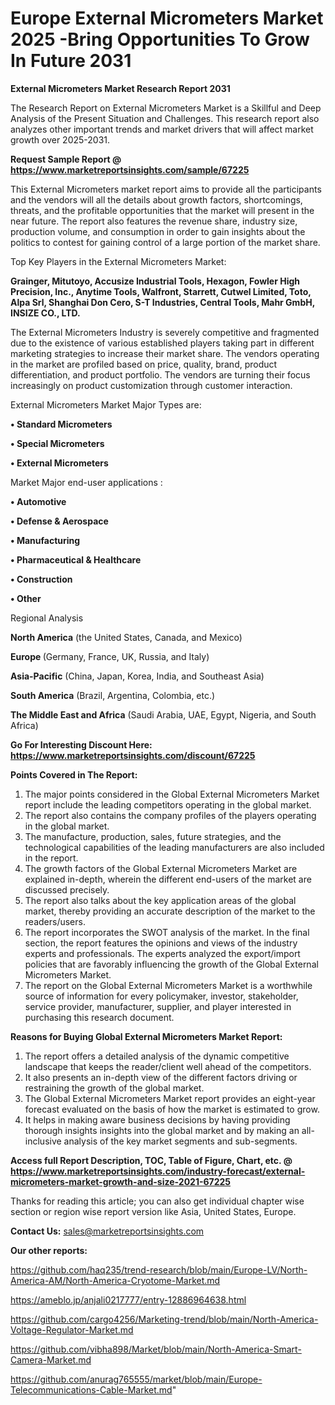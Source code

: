 # Europe External Micrometers Market 2025 -Bring Opportunities To Grow In Future 2031

<strong>External Micrometers Market Research Report 2031</strong>

The Research Report on External Micrometers Market is a Skillful and Deep Analysis of the Present Situation and Challenges. This research report also analyzes other important trends and market drivers that will affect market growth over 2025-2031.

<strong>Request Sample Report @ <a href=https://www.marketreportsinsights.com/sample/67225>https://www.marketreportsinsights.com/sample/67225</a></strong>

This External Micrometers market report aims to provide all the participants and the vendors will all the details about growth factors, shortcomings, threats, and the profitable opportunities that the market will present in the near future. The report also features the revenue share, industry size, production volume, and consumption in order to gain insights about the politics to contest for gaining control of a large portion of the market share.

Top Key Players in the External Micrometers Market:

<strong>Grainger, Mitutoyo, Accusize Industrial Tools, Hexagon, Fowler High Precision, Inc., Anytime Tools, Walfront, Starrett, Cutwel Limited, Toto, Alpa Srl, Shanghai Don Cero, S-T Industries, Central Tools, Mahr GmbH, INSIZE CO., LTD.</strong>

The External Micrometers Industry is severely competitive and fragmented due to the existence of various established players taking part in different marketing strategies to increase their market share. The vendors operating in the market are profiled based on price, quality, brand, product differentiation, and product portfolio. The vendors are turning their focus increasingly on product customization through customer interaction.

External Micrometers Market Major Types are:

<strong>• Standard Micrometers

• Special Micrometers

• External Micrometers</strong>

Market Major end-user applications :

<strong>• Automotive

• Defense & Aerospace

• Manufacturing

• Pharmaceutical & Healthcare

• Construction

• Other</strong>

Regional Analysis

</u><strong><b>North America</b></strong> (the United States, Canada, and Mexico)

<strong><b>Europe </b></strong>(Germany, France, UK, Russia, and Italy)

<strong><b>Asia-Pacific</b></strong> (China, Japan, Korea, India, and Southeast Asia)

<strong><b>South America</b></strong> (Brazil, Argentina, Colombia, etc.)

<strong><b>The Middle East and Africa</b></strong> (Saudi Arabia, UAE, Egypt, Nigeria, and South Africa)

<strong>Go For Interesting Discount Here: <a href=https://www.marketreportsinsights.com/discount/67225>https://www.marketreportsinsights.com/discount/67225</a></strong>

<strong>Points Covered in The Report:</strong>
<ol>
  <li>The major points considered in the Global External Micrometers Market report include the leading competitors operating in the global market.</li>
  <li>The report also contains the company profiles of the players operating in the global market.</li>
  <li>The manufacture, production, sales, future strategies, and the technological capabilities of the leading manufacturers are also included in the report.</li>
  <li>The growth factors of the Global External Micrometers Market are explained in-depth, wherein the different end-users of the market are discussed precisely.</li>
  <li>The report also talks about the key application areas of the global market, thereby providing an accurate description of the market to the readers/users.</li>
  <li>The report incorporates the SWOT analysis of the market. In the final section, the report features the opinions and views of the industry experts and professionals. The experts analyzed the export/import policies that are favorably influencing the growth of the Global External Micrometers Market.</li>
  <li>The report on the Global External Micrometers Market is a worthwhile source of information for every policymaker, investor, stakeholder, service provider, manufacturer, supplier, and player interested in purchasing this research document.</li>
</ol>
<strong>Reasons for Buying Global External Micrometers Market Report:</strong>

<ol>
  <li>The report offers a detailed analysis of the dynamic competitive landscape that keeps the reader/client well ahead of the competitors.</li>
  <li>It also presents an in-depth view of the different factors driving or restraining the growth of the global market.</li>
  <li>The Global External Micrometers Market report provides an eight-year forecast evaluated on the basis of how the market is estimated to grow.</li>
  <li>It helps in making aware business decisions by having providing thorough insights insights into the global market and by making an all-inclusive analysis of the key market segments and sub-segments.</li>
</ol>
<strong>Access full Report Description, TOC, Table of Figure, Chart, etc. @ <a href=https://www.marketreportsinsights.com/industry-forecast/external-micrometers-market-growth-and-size-2021-67225>https://www.marketreportsinsights.com/industry-forecast/external-micrometers-market-growth-and-size-2021-67225</a></strong>


Thanks for reading this article; you can also get individual chapter wise section or region wise report version like Asia, United States, Europe.

<strong>Contact Us:</strong>
sales@marketreportsinsights.com

<strong>Our other reports:</strong>

<a href=https://github.com/haq235/trend-research/blob/main/Europe-LV/North-America-AM/North-America-Cryotome-Market.md>https://github.com/haq235/trend-research/blob/main/Europe-LV/North-America-AM/North-America-Cryotome-Market.md</a>

<a href=https://ameblo.jp/anjali0217777/entry-12886964638.html>https://ameblo.jp/anjali0217777/entry-12886964638.html</a>

<a href=https://github.com/cargo4256/Marketing-trend/blob/main/North-America-Voltage-Regulator-Market.md>https://github.com/cargo4256/Marketing-trend/blob/main/North-America-Voltage-Regulator-Market.md</a>

<a href=https://github.com/vibha898/Market/blob/main/North-America-Smart-Camera-Market.md>https://github.com/vibha898/Market/blob/main/North-America-Smart-Camera-Market.md</a>

<a href=https://github.com/anurag765555/market/blob/main/Europe-Telecommunications-Cable-Market.md>https://github.com/anurag765555/market/blob/main/Europe-Telecommunications-Cable-Market.md</a>"
